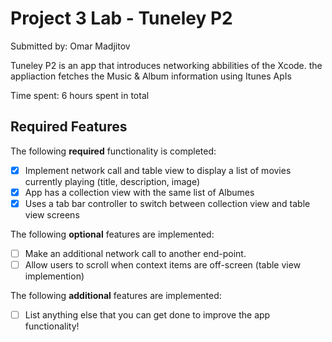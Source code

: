 # Project 3 Lab - Tuneley P2

Submitted by: Omar Madjitov

Tuneley P2 is an app that introduces networking abbilities of the Xcode. the appliaction fetches the Music & Album information using Itunes ApIs 

Time spent: 6 hours spent in total

## Required Features

The following **required** functionality is completed:

- [x] Implement network call and table view to display a list of movies currently playing (title, description, image)
- [x] App has a collection view with the same list of Albumes
- [x] Uses a tab bar controller to switch between collection view and table view screens
 
The following **optional** features are implemented:

- [ ] Make an additional network call to another end-point.    
- [ ] Allow users to scroll when context items are off-screen (table view implemention)

The following **additional** features are implemented:

- [ ] List anything else that you can get done to improve the app functionality!

